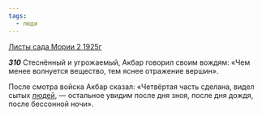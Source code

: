```yaml
---
tags:
  - люди
---
```


[Листы сада Мории 2 1925г](https://127.0.0.1:4002/agni/1925)

___310___
Стеснённый и угрожаемый, Акбар говорил своим вождям: «Чем менее волнуется вещество, тем яснее отражение вершин».   

После смотра войска Акбар сказал: «Четвёртая часть сделана, видел сытых [людей](../../../tags/#люди), — остальное увидим после дня зноя, после дня дождя, после бессонной ночи».   

